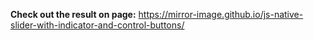 **Check out the result on page:**
https://mirror-image.github.io/js-native-slider-with-indicator-and-control-buttons/
